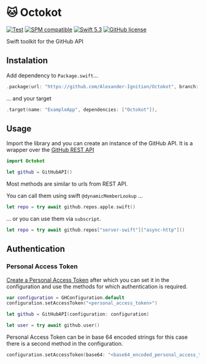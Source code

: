 # 🐱 Octokot

[![Test](https://github.com/Alexander-Ignition/Octokot/actions/workflows/test.yml/badge.svg)](https://github.com/Alexander-Ignition/Octokot/actions/workflows/test.yml)
[![SPM compatible](https://img.shields.io/badge/spm-compatible-brightgreen.svg?style=flat)](https://swift.org/package-manager)
[![Swift 5.3](https://img.shields.io/badge/swift-5.5-brightgreen.svg?style=flat)](https://developer.apple.com/swift)
[![GitHub license](https://img.shields.io/badge/license-MIT-lightgrey.svg)](https://github.com/Alexander-Ignition/Octokot/blob/master/LICENSE)

Swift toolkit for the GitHub API

## Instalation

Add dependency to `Package.swift`...

```swift
.package(url: "https://github.com/Alexander-Ignition/Octokot", branch: "main"),
```

... and your target

```swift
.target(name: "ExampleApp", dependencies: ["Octokot"]),
```

## Usage

Import the library and you can create an instance of the GitHub API. 
It is a wrapper over the [GitHub REST API](https://docs.github.com/en/rest)

```swift
import Octokot

let github = GitHubAPI()
```

Most methods are similar to urls from REST API.

You can call them using swift `@dynamicMemberLookup` ...

```swift
let repo = try await github.repos.apple.swift()
```

... or you can use them via `subscript`.

```swift
let repo = try await github.repos["server-swift"]["async-http"]()
```

## Authentication

### Personal Access Token

[Create a Personal Access Token](https://docs.github.com/en/authentication/keeping-your-account-and-data-secure/creating-a-personal-access-token) 
after which you can set it in the configuration and use the methods for which authentication is required.

```swift
var configuration = GHConfiguration.default
configuration.setAccessToken("<personal_access_token>")

let github = GitHubAPI(configuration: configuration)

let user = try await github.user()
```

Personal Access Token can be in base 64 encoded strings for this case there is a second method in the configuration.

```swift
configuration.setAccessToken(base64: "<base64_encoded_personal_access_token>")
```
